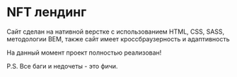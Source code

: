 # NFT лендинг

Сайт сделан на нативной верстке с использованием HTML, CSS, SASS, методологии BEM, также сайт имеет кроссбраузерность и адаптивность

На данный момент проект полностью реализован!

P.S. Все баги и недочеты - это фичи.
